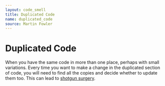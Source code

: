 ```yaml
---
layout: code_smell
title: Duplicated Code
name: duplicated_code
source: Martin Fowler
---
```


# Duplicated Code
When you have the same code in more than one place, perhaps with small variations. Every time you want to make a change in the duplicated section of code, you will need to find all the copies and decide whether to update them too. This can lead to [shotgun surgery](shotgun_surgery.html).